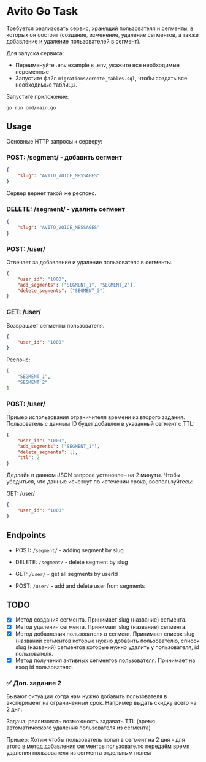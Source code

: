 # Avito Go Task

Требуется реализовать сервис, хранящий пользователя и сегменты, в которых он состоит (создание, изменение, удаление сегментов, а также добавление и удаление пользователей в сегмент).

Для запуска сервиса:
- Переименуйте .env.example в .env, укажите все необходимые переменные
- Запустите файл `migrations/create_tables.sql`, чтобы создать все необходимые таблицы.

Запустите приложение:

```
go run cmd/main.go
```

## Usage

Основные HTTP запросы к серверу:

### POST: /segment/ - добавить сегмент

```json
{
    "slug": "AVITO_VOICE_MESSAGES"
}
```

Сервер вернет такой же респонс.

### DELETE: /segment/ - удалить сегмент

```json
{
    "slug": "AVITO_VOICE_MESSAGES"
}
```

### POST: /user/

Отвечает за добавление и удаление пользователя в сегменты.

```json
{
    "user_id": "1000",
    "add_segments": ["SEGMENT_1", "SEGMENT_2"],
    "delete_segments": ["SEGMENT_3"]
}
```

### GET: /user/

Возвращает сегменты пользователя.

```json
{
    "user_id": "1000"
}
```

Респонс:

```json
[
    "SEGMENT_1",
    "SEGMENT_2"
]
```


### POST: /user/

Пример использования ограничителя времени из второго задания. Пользователь с данным ID будет добавлен в указанный сегмент с TTL:

```json
{
    "user_id": "1000",
    "add_segments": ["SEGMENT_1"],
    "delete_segments": [],
    "ttl": 2
}
```

Дедлайн в данном JSON запросе установлен на 2 минуты. Чтобы убедиться, что данные исчезнут по истечении срока, воспользуйтесь:

GET: /user/

```json
{
    "user_id": "1000"
}
```


## Endpoints

- POST: `/segment/` - adding segment by slug
- DELETE: `/segment/` - delete segment by slug

- GET: `/user/` - get all segments by userId
- POST: `/user/` - add and delete user from segments

## TODO

- [x] Метод создания сегмента. Принимает slug (название) сегмента.
- [x] Метод удаления сегмента. Принимает slug (название) сегмента.
- [x] Метод добавления пользователя в сегмент. Принимает список slug (названий сегментов которые нужно добавить пользователю, список slug (названий) сегментов которые нужно удалить у пользователя, id пользователя.
- [x] Метод получения активных сегментов пользователя. Принимает на вход id пользователя.

### ✅ Доп. задание 2

Бывают ситуации когда нам нужно добавить пользователя в эксперимент на ограниченный срок. Например выдать скидку всего на 2 дня.

Задача: реализовать возможность задавать TTL (время автоматического удаления пользователя из сегмента)

Пример: Хотим чтобы пользователь попал в сегмент на 2 дня - для этого в метод добавления сегментов пользователю передаём время удаления пользователя из сегмента отдельным полем